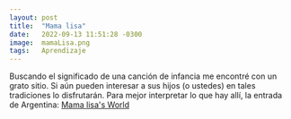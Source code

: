 ```yaml
---
layout: post
title:  "Mama lisa"
date:   2022-09-13 11:51:28 -0300
image:  mamaLisa.png 
tags:   Aprendizaje
---
```

Buscando el significado de una canción de infancia me encontré con un grato sitio. Si aún pueden interesar a sus hijos (o ustedes) en tales tradiciones lo disfrutarán. Para mejor interpretar lo que hay allí, la entrada de Argentina:
[Mama lisa's World][Mama lisa's World]



[comment]: # (Referencias)
[Mama lisa's World]: https://www.mamalisa.com/?t=ec&c=106
